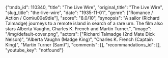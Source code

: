 {"tmdb_id": 110340, "title": "The Live Wire", "original_title": "The Live Wire", "slug_title": "the-live-wire", "date": "1935-11-01", "genre": ["Romance / Action / Com\u00e9die"], "score": "8.0/10", "synopsis": "A sailor (Richard Talmadge) journeys to a remote island in search of a rare urn. The film also stars Alberta Vaughn, Charles K. French and Martin Turner.", "image": "/img/default-cover.png", "actors": ["Richard Talmadge (2nd Mate Dick Nelson)", "Alberta Vaughn (Madge King)", "Charles K. French (Captain King)", "Martin Turner (Sam)"], "comments": [], "recommandations_id": [], "youtube_key": "notfound"}